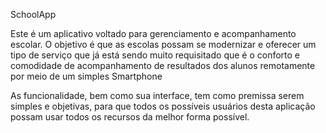 SchoolApp

Este é um aplicativo voltado para gerenciamento e acompanhamento escolar.
O objetivo é que as escolas possam se modernizar e oferecer um tipo de serviço que já está sendo muito requisitado que é o conforto e comodidade de acompanhamento de resultados dos alunos remotamente por meio de um simples Smartphone

As funcionalidade, bem como sua interface, tem como premissa serem simples e objetivas, para que todos os possíveis usuários desta aplicação possam usar todos os recursos da melhor forma possível.